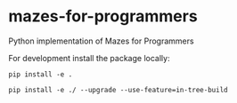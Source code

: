 # mazes-for-programmers
Python implementation of Mazes for Programmers

For development install the package locally:

    pip install -e .

    pip install -e ./ --upgrade --use-feature=in-tree-build